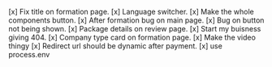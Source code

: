[x] Fix title on formation page.
[x] Language switcher.
[x] Make the whole components button.
[x] After formation bug on main page.
[x] Bug on button not being shown.
[x] Package details on review page.
[x] Start my buisness giving 404.
[x] Company type card on formation page.
[x] Make the video thingy
[x] Redirect url should be dynamic after payment.
[x] use process.env 